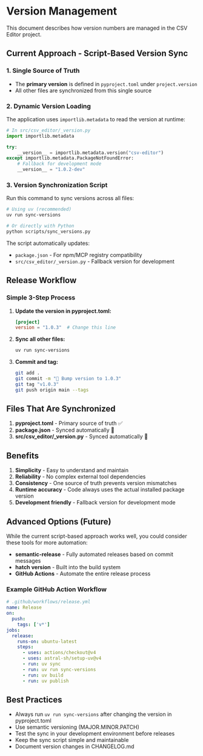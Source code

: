 # Version Management

This document describes how version numbers are managed in the CSV Editor project.

## Current Approach - Script-Based Version Sync

### 1. Single Source of Truth
- The **primary version** is defined in `pyproject.toml` under `project.version`
- All other files are synchronized from this single source

### 2. Dynamic Version Loading
The application uses `importlib.metadata` to read the version at runtime:

```python
# In src/csv_editor/_version.py
import importlib.metadata

try:
    __version__ = importlib.metadata.version("csv-editor")
except importlib.metadata.PackageNotFoundError:
    # Fallback for development mode
    __version__ = "1.0.2-dev"
```

### 3. Version Synchronization Script
Run this command to sync versions across all files:

```bash
# Using uv (recommended)
uv run sync-versions

# Or directly with Python
python scripts/sync_versions.py
```

The script automatically updates:
- `package.json` - For npm/MCP registry compatibility  
- `src/csv_editor/_version.py` - Fallback version for development

## Release Workflow

### Simple 3-Step Process

1. **Update the version in pyproject.toml:**
   ```toml
   [project]
   version = "1.0.3"  # Change this line
   ```

2. **Sync all other files:**
   ```bash
   uv run sync-versions
   ```

3. **Commit and tag:**
   ```bash
   git add .
   git commit -m "🔖 Bump version to 1.0.3"
   git tag "v1.0.3"
   git push origin main --tags
   ```

## Files That Are Synchronized

1. **pyproject.toml** - Primary source of truth ✅
2. **package.json** - Synced automatically 🔄  
3. **src/csv_editor/_version.py** - Synced automatically 🔄

## Benefits

1. **Simplicity** - Easy to understand and maintain
2. **Reliability** - No complex external tool dependencies  
3. **Consistency** - One source of truth prevents version mismatches
4. **Runtime accuracy** - Code always uses the actual installed package version
5. **Development friendly** - Fallback version for development mode

## Advanced Options (Future)

While the current script-based approach works well, you could consider these tools for more automation:

- **semantic-release** - Fully automated releases based on commit messages
- **hatch version** - Built into the build system
- **GitHub Actions** - Automate the entire release process

### Example GitHub Action Workflow

```yaml
# .github/workflows/release.yml
name: Release
on:
  push:
    tags: ['v*']
jobs:
  release:
    runs-on: ubuntu-latest
    steps:
      - uses: actions/checkout@v4
      - uses: astral-sh/setup-uv@v4
      - run: uv sync
      - run: uv run sync-versions
      - run: uv build
      - run: uv publish
```

## Best Practices

- Always run `uv run sync-versions` after changing the version in pyproject.toml
- Use semantic versioning (MAJOR.MINOR.PATCH)
- Test the sync in your development environment before releases
- Keep the sync script simple and maintainable
- Document version changes in CHANGELOG.md